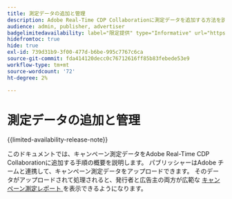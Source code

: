 ```yaml
---
title: 測定データの追加と管理
description: Adobe Real-Time CDP Collaborationに測定データを追加する方法を説明します。
audience: admin, publisher, advertiser
badgelimitedavailability: label="限定提供" type="Informative" url="https://helpx.adobe.com/jp/legal/product-descriptions/real-time-customer-data-platform-collaboration.html newtab=true"
hidefromtoc: true
hide: true
exl-id: 739d31b9-3f00-477d-b6be-995c7767c6ca
source-git-commit: fda414120decc0c76712616ff85b83febede53e9
workflow-type: tm+mt
source-wordcount: '72'
ht-degree: 2%

---
```


# 測定データの追加と管理

{{limited-availability-release-note}}

このドキュメントでは、キャンペーン測定データをAdobe Real-Time CDP Collaborationに追加する手順の概要を説明します。 パブリッシャーはAdobe チームと連携して、キャンペーン測定データをアップロードできます。 そのデータがアップロードされて処理されると、発行者と広告主の両方が広範な [ キャンペーン測定レポート ](/help/guide/collaborate/measure.md) を表示できるようになります。
